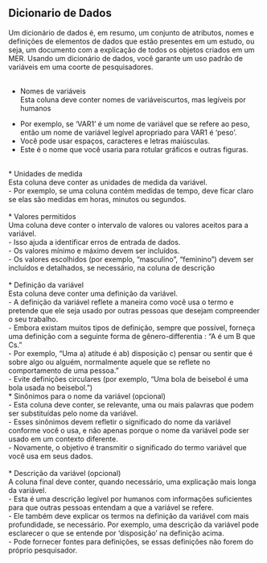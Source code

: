 ## Dicionario de Dados

Um dicionário de dados é, em resumo, um conjunto de atributos, nomes e definições de elementos de dados que estão presentes em um estudo, ou seja, um documento com a explicação de todos os objetos criados em um MER. Usando um dicionário de dados, você garante um uso padrão de variáveis ​​em uma coorte de pesquisadores. <br>
<br>
* Nomes de variáveis <br>
Esta coluna deve conter nomes de variáveis ​​curtos, mas legíveis por humanos <br>
- Por exemplo, se ‘VAR1’ é um nome de variável que se refere ao peso, então um nome de variável legível apropriado para VAR1 é ‘peso’. <br>
- Você pode usar espaços, caracteres e letras maiúsculas. <br>
- Este é o nome que você usaria para rotular gráficos e outras figuras. <br>
<br>
* Unidades de medida <br>
Esta coluna deve conter as unidades de medida da variável. <br>
- Por exemplo, se uma coluna contém medidas de tempo, deve ficar claro se elas são medidas em horas, minutos ou segundos. <br>
<br>
* Valores permitidos <br>
Uma coluna deve conter o intervalo de valores ou valores aceitos para a variável. <br>
- Isso ajuda a identificar erros de entrada de dados. <br>
- Os valores mínimo e máximo devem ser incluídos. <br>
- Os valores escolhidos (por exemplo, “masculino”, “feminino”) devem ser incluídos e detalhados, se necessário, na coluna de descrição <br>
<br>
* Definição da variável <br>
Esta coluna deve conter uma definição da variável. <br>
- A definição da variável reflete a maneira como você usa o termo e pretende que ele seja usado por outras pessoas que desejam compreender o seu trabalho. <br>
- Embora existam muitos tipos de definição, sempre que possível, forneça uma definição com a seguinte forma de gênero-differentia : “A é um B que Cs.” <br>
- Por exemplo, “Uma a) atitude é ab) disposição c) pensar ou sentir que é sobre algo ou alguém, normalmente aquele que se reflete no comportamento de uma pessoa.” <br>
- Evite definições circulares (por exemplo, “Uma bola de beisebol é uma bola usada no beisebol.”) <br>
* Sinônimos para o nome da variável (opcional) <br>
- Esta coluna deve conter, se relevante, uma ou mais palavras que podem ser substituídas pelo nome da variável. <br>
- Esses sinônimos devem refletir o significado do nome da variável conforme você o usa, e não apenas porque o nome da variável pode ser usado em um contexto diferente. <br>
- Novamente, o objetivo é transmitir o significado do termo variável que você usa em seus dados. <br>
<br>
* Descrição da variável (opcional) <br>
A coluna final deve conter, quando necessário, uma explicação mais longa da variável. <br>
- Esta é uma descrição legível por humanos com informações suficientes para que outras pessoas entendam a que a variável se refere. <br>
- Ele também deve explicar os termos na definição da variável com mais profundidade, se necessário. Por exemplo, uma descrição da variável pode esclarecer o que se entende por ‘disposição’ na definição acima. <br>
- Pode fornecer fontes para definições, se essas definições não forem do próprio pesquisador. <br>

